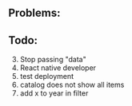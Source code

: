 ## Problems:

## Todo:

3. Stop passing "data"
4. React native developer
5. test deployment
6. catalog does not show all items
7. add x to year in filter
